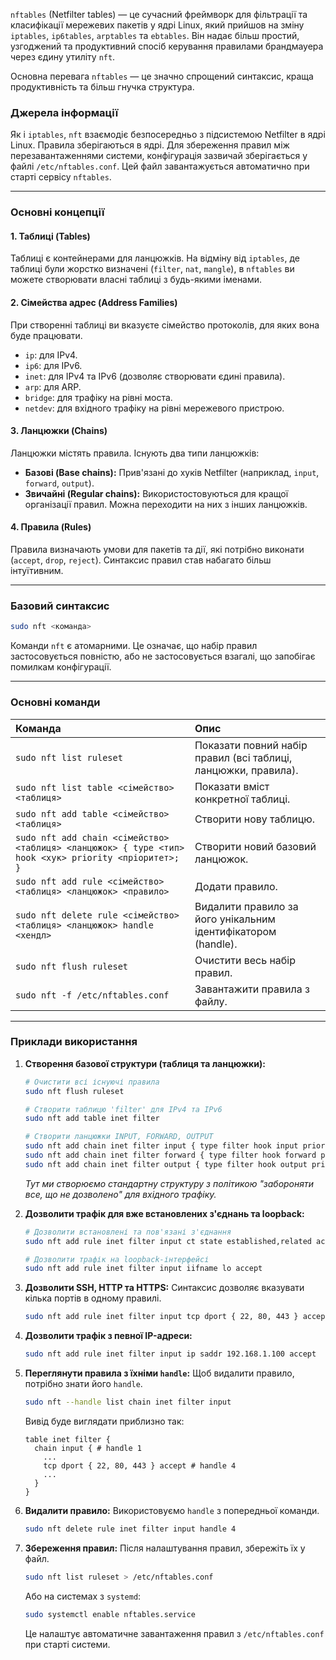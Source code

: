 `nftables` (Netfilter tables) — це сучасний фреймворк для фільтрації та класифікації мережевих пакетів у ядрі Linux, який прийшов на зміну `iptables`, `ip6tables`, `arptables` та `ebtables`. Він надає більш простий, узгоджений та продуктивний спосіб керування правилами брандмауера через єдину утиліту `nft`.

Основна перевага `nftables` — це значно спрощений синтаксис, краща продуктивність та більш гнучка структура.

### **Джерела інформації**
Як і `iptables`, `nft` взаємодіє безпосередньо з підсистемою Netfilter в ядрі Linux. Правила зберігаються в ядрі.
Для збереження правил між перезавантаженнями системи, конфігурація зазвичай зберігається у файлі `/etc/nftables.conf`. Цей файл завантажується автоматично при старті сервісу `nftables`.

---

### **Основні концепції**

#### 1. Таблиці (Tables)
Таблиці є контейнерами для ланцюжків. На відміну від `iptables`, де таблиці були жорстко визначені (`filter`, `nat`, `mangle`), в `nftables` ви можете створювати власні таблиці з будь-якими іменами.

#### 2. Сімейства адрес (Address Families)
При створенні таблиці ви вказуєте сімейство протоколів, для яких вона буде працювати.
*   `ip`: для IPv4.
*   `ip6`: для IPv6.
*   `inet`: для IPv4 та IPv6 (дозволяє створювати єдині правила).
*   `arp`: для ARP.
*   `bridge`: для трафіку на рівні моста.
*   `netdev`: для вхідного трафіку на рівні мережевого пристрою.

#### 3. Ланцюжки (Chains)
Ланцюжки містять правила. Існують два типи ланцюжків:
*   **Базові (Base chains):** Прив'язані до хуків Netfilter (наприклад, `input`, `forward`, `output`).
*   **Звичайні (Regular chains):** Використостовуються для кращої організації правил. Можна переходити на них з інших ланцюжків.

#### 4. Правила (Rules)
Правила визначають умови для пакетів та дії, які потрібно виконати (`accept`, `drop`, `reject`). Синтаксис правил став набагато більш інтуїтивним.

---

### **Базовий синтаксис**

```bash
sudo nft <команда>
```
Команди `nft` є атомарними. Це означає, що набір правил застосовується повністю, або не застосовується взагалі, що запобігає помилкам конфігурації.

---

### **Основні команди**

| Команда | Опис |
| :--- | :--- |
| `sudo nft list ruleset` | Показати повний набір правил (всі таблиці, ланцюжки, правила). |
| `sudo nft list table <сімейство> <таблиця>` | Показати вміст конкретної таблиці. |
| `sudo nft add table <сімейство> <таблиця>` | Створити нову таблицю. |
| `sudo nft add chain <сімейство> <таблиця> <ланцюжок> { type <тип> hook <хук> priority <пріоритет>; }` | Створити новий базовий ланцюжок. |
| `sudo nft add rule <сімейство> <таблиця> <ланцюжок> <правило>` | Додати правило. |
| `sudo nft delete rule <сімейство> <таблиця> <ланцюжок> handle <хендл>` | Видалити правило за його унікальним ідентифікатором (handle). |
| `sudo nft flush ruleset` | Очистити весь набір правил. |
| `sudo nft -f /etc/nftables.conf` | Завантажити правила з файлу. |

---

### **Приклади використання**

1.  **Створення базової структури (таблиця та ланцюжки):**
    ```bash
    # Очистити всі існуючі правила
    sudo nft flush ruleset

    # Створити таблицю 'filter' для IPv4 та IPv6
    sudo nft add table inet filter

    # Створити ланцюжки INPUT, FORWARD, OUTPUT
    sudo nft add chain inet filter input { type filter hook input priority 0; policy drop; }
    sudo nft add chain inet filter forward { type filter hook forward priority 0; policy drop; }
    sudo nft add chain inet filter output { type filter hook output priority 0; policy accept; }
    ```
    *Тут ми створюємо стандартну структуру з політикою "забороняти все, що не дозволено" для вхідного трафіку.*

2.  **Дозволити трафік для вже встановлених з'єднань та loopback:**
    ```bash
    # Дозволити встановлені та пов'язані з'єднання
    sudo nft add rule inet filter input ct state established,related accept

    # Дозволити трафік на loopback-інтерфейсі
    sudo nft add rule inet filter input iifname lo accept
    ```

3.  **Дозволити SSH, HTTP та HTTPS:**
    Синтаксис дозволяє вказувати кілька портів в одному правилі.
    ```bash
    sudo nft add rule inet filter input tcp dport { 22, 80, 443 } accept
    ```

4.  **Дозволити трафік з певної IP-адреси:**
    ```bash
    sudo nft add rule inet filter input ip saddr 192.168.1.100 accept
    ```

5.  **Переглянути правила з їхніми `handle`:**
    Щоб видалити правило, потрібно знати його `handle`.
    ```bash
    sudo nft --handle list chain inet filter input
    ```
    Вивід буде виглядати приблизно так:
    ```
    table inet filter {
      chain input { # handle 1
        ...
        tcp dport { 22, 80, 443 } accept # handle 4
        ...
      }
    }
    ```

6.  **Видалити правило:**
    Використовуємо `handle` з попередньої команди.
    ```bash
    sudo nft delete rule inet filter input handle 4
    ```

7.  **Збереження правил:**
    Після налаштування правил, збережіть їх у файл.
    ```bash
    sudo nft list ruleset > /etc/nftables.conf
    ```
    Або на системах з `systemd`:
    ```bash
    sudo systemctl enable nftables.service
    ```
    Це налаштує автоматичне завантаження правил з `/etc/nftables.conf` при старті системи.
